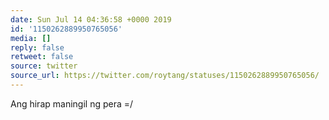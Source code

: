 ```yaml
---
date: Sun Jul 14 04:36:58 +0000 2019
id: '1150262889950765056'
media: []
reply: false
retweet: false
source: twitter
source_url: https://twitter.com/roytang/statuses/1150262889950765056/
---
```


Ang hirap maningil ng pera =/